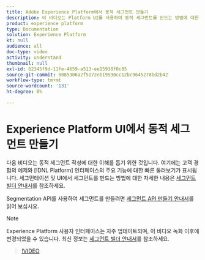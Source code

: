 ```yaml
---
title: Adobe Experience Platform에서 동적 세그먼트 만들기
description: 이 비디오는 Platform UI를 사용하여 동적 세그먼트를 만드는 방법에 대한 기본적인 이해를 제공합니다.
product: experience platform
type: Documentation
solution: Experience Platform
kt: null
audience: all
doc-type: video
activity: understand
thumbnail: null
exl-id: 62345f9d-11fe-4659-a513-ee15938f0c85
source-git-commit: 0085306a2f5172eb19590cc12bc9645278bd2b42
workflow-type: tm+mt
source-wordcount: '131'
ht-degree: 0%

---
```


# Experience Platform UI에서 동적 세그먼트 만들기

다음 비디오는 동적 세그먼트 작성에 대한 이해를 돕기 위한 것입니다. 여기에는 고객 경험의 예제와 [!DNL Platform] 인터페이스의 주요 기능에 대한 빠른 둘러보기가 표시됩니다. 세그먼테이션 및 UI에서 세그먼트를 만드는 방법에 대한 자세한 내용은 [세그먼트 빌더 안내서](../ui/segment-builder.md)를 참조하세요.

Segmentation API를 사용하여 세그먼트를 만들려면 [세그먼트 API 만들기 안내서](../tutorials/create-a-segment.md)를 읽어 보십시오.

>[!NOTE]
>
>Experience Platform 사용자 인터페이스는 자주 업데이트되며, 이 비디오 녹화 이후에 변경되었을 수 있습니다. 최신 정보는 [세그먼트 빌더 안내서](../ui/segment-builder.md)를 참조하세요.

>[!VIDEO](https://video.tv.adobe.com/v/27428?quality=12&learn=on)

